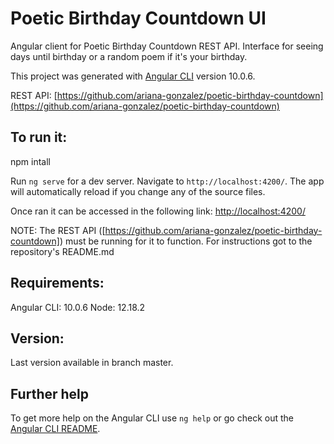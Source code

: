 # Poetic Birthday Countdown UI
Angular client for Poetic Birthday Countdown REST API.
Interface for seeing days until birthday or a random poem if it's your birthday.

This project was generated with [Angular CLI](https://github.com/angular/angular-cli) version 10.0.6.

REST API: [https://github.com/ariana-gonzalez/poetic-birthday-countdown](https://github.com/ariana-gonzalez/poetic-birthday-countdown)

## To run it:
npm intall

Run `ng serve` for a dev server. Navigate to `http://localhost:4200/`. The app will automatically reload if you change any of the source files.

Once ran it can be accessed in the following link:
[http://localhost:4200/](http://localhost:4200/)

NOTE: The REST API ([https://github.com/ariana-gonzalez/poetic-birthday-countdown]) must be running for it to function. For instructions got to the repository's README.md

## Requirements:
Angular CLI: 10.0.6
Node: 12.18.2

## Version:
Last version available in branch master.

## Further help

To get more help on the Angular CLI use `ng help` or go check out the [Angular CLI README](https://github.com/angular/angular-cli/blob/master/README.md).
